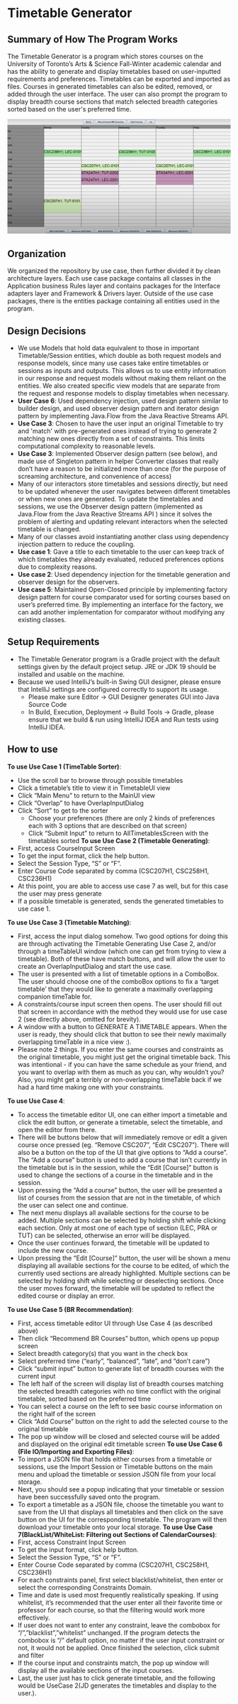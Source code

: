 # Timetable Generator

## Summary of How The Program Works

The Timetable Generator is a program which stores courses on the University of Toronto’s Arts & Science Fall-Winter academic calendar and has the ability to generate and display timetables based on user-inputted requirements and preferences. Timetables can be exported and imported as files. Courses in generated timetables can also be edited, removed, or added through the user interface. The user can also prompt the program to display breadth course sections that match selected breadth categories sorted based on the user's preferred time.

![Timetable](src/main/images/Timetable.png)


## Organization
We organized the repository by use case, then further divided it by clean architecture layers. Each use case package contains all classes in the Application business Rules layer and contains packages for the Interface adapters layer and Framework & Drivers layer. Outside of the use case packages, there is the entities package containing all entities used in the program.

## Design Decisions
- We use Models that hold data equivalent to those in important Timetable/Session entities, which double as both request models and response models, since many use cases take entire timetables or sessions as inputs and outputs. This allows us to use entity information in our response and request models without making them reliant on the entities. We also created specific view models that are separate from the request and response models to display timetables when necessary.
- **User Case 6**: Used dependency injection, used design pattern similar to builder design, and used observer design pattern and iterator design pattern by implementing Java.Flow from the Java Reactive Streams API.
- **Use Case 3**: Chosen to have the user input an original Timetable to try and 'match' with pre-generated ones instead of trying to generate 2 matching new ones directly from a set of constraints. This limits computational complexity to reasonable levels.
- **Use Case 3**: Implemented Observer design pattern (see below), and made use of Singleton pattern in helper Converter classes that really don’t have a reason to be initialized more than once (for the purpose of screaming architecture, and convenience of access)
- Many of our interactors store timetables and sessions directly, but need to be updated whenever the user navigates between different timetables or when new ones are generated. To update the timetables and sessions, we use the Observer design pattern (implemented as Java.Flow from the Java Reactive Streams API ) since it solves the problem of alerting and updating relevant interactors when the selected timetable is changed.
- Many of our classes avoid instantiating another class using dependency injection pattern to reduce the coupling.
- **Use case 1**: Gave a title to each timetable to the user can keep track of which timetables they already evaluated, reduced preferences options due to complexity reasons.
- **Use case 2**: Used dependency injection for the timetable generation and observer design for the observers.
- **Use case 5**: Maintained Open-Closed principle by implementing factory design pattern for course comparator used for sorting courses based on user’s preferred time. By implementing an interface for the factory, we can add another implementation for comparator without modifying any existing classes.

## Setup Requirements
- The Timetable Generator program is a Gradle project with the default settings given by the default project setup.
JRE or JDK 19 should be installed and usable on the machine.
- Because we used IntelliJ’s built-in Swing GUI designer, please ensure that IntelliJ settings are configured correctly to support its usage.
  - Please make sure Editor → GUI Designer generates GUI into Java Source Code
  - In Build, Execution, Deployment → Build Tools → Gradle, please ensure that we build & run using IntelliJ IDEA and Run tests using IntelliJ IDEA.


## How to use
**To use Use Case 1 (TimeTable Sorter)**:
- Use the scroll bar to browse through possible timetables
- Click a timetable’s title to view it in TimetableUI view
- Click “Main Menu” to return to the MainUI view
- Click “Overlap” to have OverlapInputDialog
- Click “Sort” to get to the sorter
  - Choose your preferences (there are only 2 kinds of preferences each with 3 options that are described on that screen)
  - Click “Submit Input” to return to AllTimetablesScreen with the timetables sorted
**To use Use Case 2 (Timetable Generating)**:
- First, access CourseInput Screen
- To get the input format, click the help button.
- Select the Session Type, “S” or “F”.
- Enter Course Code separated by comma (CSC207H1, CSC258H1, CSC236H1)
- At this point, you are able to access use case 7 as well, but for this case the user may press generate
- If a possible timetable is generated, sends the generated timetables to use case 1.

**To use Use Case 3 (Timetable Matching)**:
- First, access the input dialog somehow. Two good options for doing this are through activating the Timetable Generating Use Case 2, and/or through a timeTableUI window (which one can get from trying to view a timetable). Both of these have match buttons, and will allow the user to create an OverlapInputDialog and start the use case.
- The user is presented with a list of timetable options in a ComboBox. The user should choose one of the comboBox options to fix a ‘target timetable’ that they would like to generate a maximally overlapping companion timeTable for.
- A constraints/course input screen then opens. The user should fill out that screen in accordance with the method they would use for use case 2 (see directly above, omitted for brevity).   
- A window with a button to GENERATE A TIMETABLE appears. When the user is ready, they should click that button to see their newly maximally overlapping timeTable in a nice view :).
- Please note 2 things. If you enter the same courses and constraints as the original timetable, you might just get the original timetable back. This was intentional - if you can have the same schedule as your friend, and you want to overlap with them as much as you can, why wouldn’t you? Also, you might get a terribly or non-overlapping timeTable back if we had a hard time making one with your constraints.

**To use Use Case 4**:
- To access the timetable editor UI, one can either import a timetable and click the edit button, or generate a timetable, select the timetable, and open the editor from there.
- There will be buttons below that will immediately remove or edit a given course once pressed (eg. “Remove CSC207”, “Edit CSC207”). There will also be a button on the top of the UI that give options to “Add a course”. The “Add a course” button is used to add a course that isn’t currently in the timetable but is in the session, while the “Edit [Course]” button is used to change the sections of a course in the timetable and in the session.
- Upon pressing the “Add a course” button, the user will be presented a list of courses from the session that are not in the timetable, of which the user can select one and continue.
- The next menu displays all available sections for the course to be added. Multiple sections can be selected by holding shift while clicking each section. Only at most one of each type of section (LEC, PRA or TUT) can be selected, otherwise an error will be displayed.
- Once the user continues forward, the timetable will be updated to include the new course.
- Upon pressing the “Edit [Course]” button, the user will be shown a menu displaying all available sections for the course to be edited, of which the currently used sections are already highlighted. Multiple sections can be selected by holding shift while selecting or deselecting sections. Once the user moves forward, the timetable will be updated to reflect the edited course or display an error.

**To use Use Case 5 (BR Recommendation)**:
- First, access timetable editor UI through Use Case 4 (as described above)
- Then click “Recommend BR Courses” button, which opens up popup screen
- Select breadth category(s) that you want in the check box
- Select preferred time (“early”, “balanced”, “late”, and “don’t care”)
- Click “submit input” button to generate list of breadth courses with the current input
- The left half of the screen will display list of breadth courses matching the selected breadth categories with no time conflict with the original timetable, sorted based on the preferred time
- You can select a course on the left to see basic course information on the right half of the screen
- Click “Add Course” button on the right to add the selected course to the original timetable
- The pop up window will be closed and selected course will be added and displayed on the original edit timetable screen
**To use Use Case 6 (File IO/Importing and Exporting Files)**:
- To import a JSON file that holds either courses from a timetable or sessions, use the Import Session or Timetable buttons on the main menu and upload the timetable or session JSON file from your local storage.
- Next, you should see a popup indicating that your timetable or session have been successfully saved onto the program.
- To export a timetable as a JSON file, choose the timetable you want to save from the UI that displays all timetables and then click on the save button on the UI for the corresponding timetable. The program will then download your timetable onto your local storage.
**To use Use Case 7(BlackList/WhiteList: Filtering out Sections of CalendarCourses)**:
- First, access Constraint Input Screen
- To get the input format, click help button.
- Select the Session Type, “S” or “F”.
- Enter Course Code separated by comma (CSC207H1, CSC258H1, CSC236H1)
- For each constraints panel, first select blacklist/whitelist, then enter or select the corresponding Constraints Domain.
- Time and date is used most frequently realistically speaking. If using whitelist, it’s recommended that the user enter all their favorite time or professor for each course, so that the filtering would work more effectively.
- If user does not want to enter any constraint, leave the combobox for “/”,”blacklist”,”whitelist” unchanged. If the program detects the combobox is “/” default option, no matter if the user input constraint or not, it would not be applied. Once finished the selection, click submit and filter 
- If the course input and constraints match, the pop up window will display all the available sections of the input courses. 
- Last, the user just has to click generate timetable, and the following would be UseCase 2(JD generates the timetables and display to the user.).
